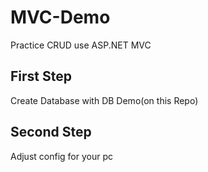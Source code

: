 # MVC-Demo
Practice CRUD use ASP.NET MVC

## First Step
Create Database with DB Demo(on this Repo)

## Second Step 
Adjust config for your pc

